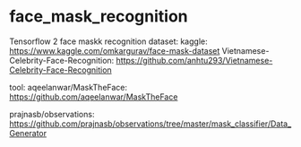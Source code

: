 # face_mask_recognition
Tensorflow 2 face maskk recognition
dataset:
  kaggle: https://www.kaggle.com/omkargurav/face-mask-dataset
  Vietnamese-Celebrity-Face-Recognition: https://github.com/anhtu293/Vietnamese-Celebrity-Face-Recognition

tool:
aqeelanwar/MaskTheFace:
  https://github.com/aqeelanwar/MaskTheFace

prajnasb/observations:
  https://github.com/prajnasb/observations/tree/master/mask_classifier/Data_Generator

